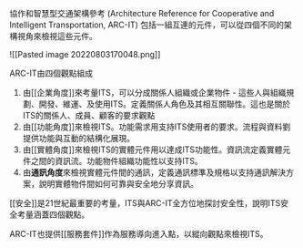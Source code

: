 協作和智慧型交通架構參考 (Architecture Reference for Cooperative and Intelligent Transportation, ARC-IT) 包括一組互連的元件，可以從四個不同的架構視角來檢視這些元件。

![[Pasted image 20220803170048.png]]

ARC-IT由四個觀點組成

1.  由[[企業角度]]來考量ITS，可以分成關係人組織或企業物件 - 這些人與組織規劃、開發、維運、及使用ITS。定義關係人角色及其相互關聯性。這也是關於ITS的關係人、成員、顧客的要求觀點
2. 由[[功能角度]]來檢視ITS。功能需求用支持ITS使用者的要求。流程與資料劉提供功能與互動的結構化展現。
3. 由[[實體角度]]來檢視ITS的實體元件用以達成ITS功能性。資訊流定義實體元件之間的資訊流。功能物件組織功能性以支持ITS。
4. 由**通訊角度**來檢視實體元件間的通訊，定義通訊標準及規格以支持通訊解決方案，說明實體物件間如何可靠與安全地分享資訊。

[[安全]]是21世紀最重要的考量，ITS與ARC-IT全方位地探討安全性，說明ITS安全考量涵蓋四個觀點。

ARC-IT也提供[[服務套件]]作為服務導向進入點，以縱向觀點來檢視ITS。